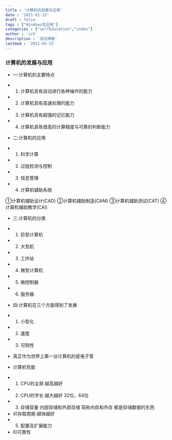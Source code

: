 ```yaml
---
title : '计算机的发展与应用'
date : '2021-02-15'
draft : false
tags : ["Windows及应用"]
categories : ["selfEducation","index"]
author : 'zch'
description : '测试博客'
lastmod : '2021-02-15'
---
```






### 计算机的发展与应用



+ 一:计算机的主要特点

* 1) 计算机具有自动进行各种操作的能力

* 2) 计算机具有高速处理的能力

* 3) 计算机具有超强的记忆能力

* 4) 计算机具有很高的计算精度与可靠的判断能力




+ 二:计算机的应用

* 1) 科学计算
* 2) 过程检测与控制
* 3) 信息管理
* 4) 计算机辅助系统

 ①计算机辅助设计(CAD)
 ②计算机辅助制造(CAM)
 ③计算机辅助测试(CAT)
 ④计算机辅助教学(CAI)

+ 三:计算机的分类

* 1) 巨型计算机
* 2) 大型机
* 3) 工作站
* 4) 微型计算机
* 5) 微控制器
* 6) 服务器

+ 四:计算机在三个方面得到了发展

* 1) 小型化
* 2) 速度
* 3) 可购性

+ 真正作为世界上第一台计算机的是电子管

+ 计算机性能
* 1) CPU的主频 越高越好
* 2) CPU的字长 越大越好 32位，64位
* 3) 存储容量 内部存储和外部存储 简称内存和外存  都是存储数据的东西
* 4)存取周期 越快越好
* 5) 配置及扩展能力
* 6)可靠性 



























